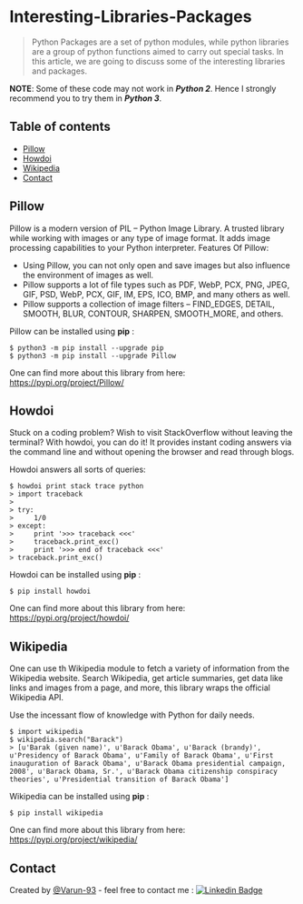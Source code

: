 # Interesting-Libraries-Packages
> Python Packages are a set of python modules, while python libraries are a group of python functions aimed to carry out special tasks. In this article, we are going to discuss some of the interesting libraries and packages.

**NOTE**: Some of these code may not work in **_Python 2_**. Hence I strongly recommend you to try them in **_Python 3_**.

## Table of contents
* [Pillow](#pillow)
* [Howdoi](#howdoi)
* [Wikipedia](#wikipedia)
* [Contact](#contact)


## Pillow
Pillow is a modern version of PIL – Python Image Library. A trusted library while working with images or any type of image format.
It adds image processing capabilities to your Python interpreter.
Features Of Pillow:
* Using Pillow, you can not only open and save images but also influence the environment of images as well.
* Pillow supports a lot of file types such as PDF, WebP, PCX, PNG, JPEG, GIF, PSD, WebP, PCX, GIF, IM, EPS, ICO, BMP, and many others as well.
* Pillow supports a collection of image filters – FIND_EDGES, DETAIL, SMOOTH, BLUR, CONTOUR, SHARPEN, SMOOTH_MORE, and others.

Pillow can be installed using **pip** :

```
$ python3 -m pip install --upgrade pip
$ python3 -m pip install --upgrade Pillow
```

One can find more about this library from here: https://pypi.org/project/Pillow/




## Howdoi
Stuck on a coding problem? Wish to visit StackOverflow without leaving the terminal? With howdoi, you can do it!
It provides instant coding answers via the command line and without opening the browser and read through blogs.

Howdoi answers all sorts of queries:

```
$ howdoi print stack trace python
> import traceback
>
> try:
>     1/0
> except:
>     print '>>> traceback <<<'
>     traceback.print_exc()
>     print '>>> end of traceback <<<'
> traceback.print_exc()
```

Howdoi can be installed using **pip** :

```
$ pip install howdoi
```

One can find more about this library from here: https://pypi.org/project/howdoi/




## Wikipedia
One can use th Wikipedia module to fetch a variety of information from the Wikipedia website.
Search Wikipedia, get article summaries, get data like links and images from a page, and more, this library wraps the official Wikipedia API.

Use the incessant flow of knowledge with Python for daily needs.

```
$ import wikipedia
$ wikipedia.search("Barack")
> [u'Barak (given name)', u'Barack Obama', u'Barack (brandy)', u'Presidency of Barack Obama', u'Family of Barack Obama', u'First inauguration of Barack Obama', u'Barack Obama presidential campaign, 2008', u'Barack Obama, Sr.', u'Barack Obama citizenship conspiracy theories', u'Presidential transition of Barack Obama']
```


Wikipedia can be installed using **pip** :

```
$ pip install wikipedia
```

One can find more about this library from here: https://pypi.org/project/wikipedia/




## Contact
Created by [@Varun-93](https://github.com/Varun-93) - feel free to contact me :
[![Linkedin Badge](https://img.shields.io/badge/-VarunBhatia-blue?style=flat-square&logo=Linkedin&logoColor=white&link=https://www.linkedin.com/in/varun-bhatia-a20729a8/)](https://www.linkedin.com/in/varun-bhatia-a20729a8/)

